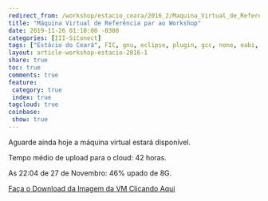```yaml
---
redirect_from: /workshop/estacio_ceara/2016_2/Maquina_Virtual_de_Referencia/
title: "Máquina Virtual de Referência par ao Workshop"
date: 2019-11-26 01:10:00 -0300
categories: [III-SiConect]
tags: ["Estácio do Ceará", FIC, gnu, eclipse, plugin, gcc, none, eabi, Workshop, programação, Estácio, Ceará, instalação, ambiente, preparação, Máquina Virtual, Virtual Box, VBox, Emuladores]
layout: article-workshop-estacio-2016-1
share: true
toc: true
comments: true
feature:
 category: true
 index: true
tagcloud: true
coinbase:
 show: true
---
```


Aguarde ainda hoje a máquina virtual estará disponível.

<!--more-->

Tempo médio de upload para o cloud: 42 horas.

As 22:04 de 27 de Novembro: 46% upado de 8G.

[Faça o Download da Imagem da VM Clicando Aqui](https://mega.nz/#F!Vx0jBACL!Wdds_Mskp5eO9jA25lttKQ)
